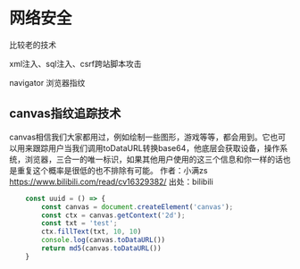 # 网络安全
比较老的技术

xml注入、sql注入、csrf跨站脚本攻击

navigator 浏览器指纹

## canvas指纹追踪技术

canvas相信我们大家都用过，例如绘制一些图形，游戏等等，都会用到。它也可以用来跟踪用户当我们调用toDataURL转换base64，他底层会获取设备，操作系统，浏览器，三合一的唯一标识，如果其他用户使用的这三个信息和你一样的话也是重复这个概率是很低的也不排除有可能。 
作者：小满zs https://www.bilibili.com/read/cv16329382/ 出处：bilibili

```javascript
    const uuid = () => {
        const canvas = document.createElement('canvas');
        const ctx = canvas.getContext('2d');
        const txt = 'test';
        ctx.fillText(txt, 10, 10)
        console.log(canvas.toDataURL())
        return md5(canvas.toDataURL())
    } 
```